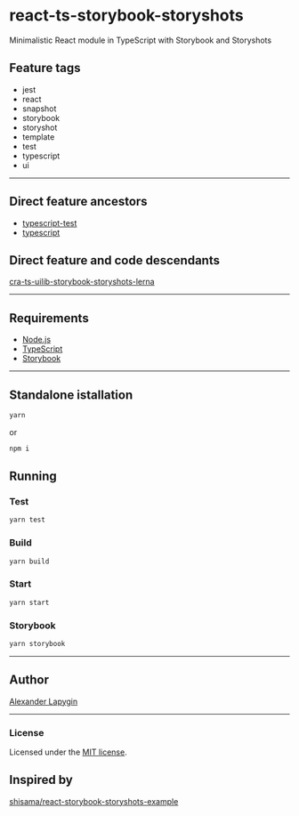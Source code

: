 # react-ts-storybook-storyshots

Minimalistic React module in TypeScript with Storybook and Storyshots

## Feature tags

- jest
- react
- snapshot
- storybook
- storyshot
- template
- test
- typescript
- ui

---

## Direct feature ancestors

- [typescript-test](https://github.com/softspider/typescript-test)
- [typescript](https://github.com/softspider/typescript)

## Direct feature and code descendants

[cra-ts-uilib-storybook-storyshots-lerna](https://github.com/softspider/cra-ts-uilib-storybook-storyshots-lerna)

---

## Requirements

* [Node.js](https://nodejs.org/en/download/package-manager/)
* [TypeScript](https://www.typescriptlang.org/)
* [Storybook](https://storybook.js.org/docs/guides/quick-start-guide/)

---

## Standalone istallation

```sh
yarn
```

or

```sh
npm i
```


## Running

### Test

```sh
yarn test
```

### Build

```sh
yarn build
```

### Start

```sh
yarn start
```

### Storybook

```sh
yarn storybook
```

---

## Author

[Alexander Lapygin](https://github.com/AlexanderLapygin)

---

### License

Licensed under the [MIT license](./LICENSE).


## Inspired by

[shisama/react-storybook-storyshots-example](https://github.com/shisama/react-storybook-storyshots-example)
